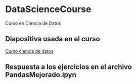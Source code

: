 # DataScienceCourse
Curso en Ciencia de Datos

## Diapositiva usada en el curso
[Curso ciencia de datos](https://drive.google.com/open?id=1Lrcpr1EnbKI26T5li698mbvX6rjsQyhI)

## Respuesta a los ejercicios en el archivo PandasMejorado.ipyn
